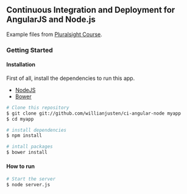 ## Continuous Integration and Deployment for AngularJS and Node.js

Example files from [Pluralsight Course](https://app.pluralsight.com/library/courses/continuous-integration-deployment-angularjs-nodejs/description).

### Getting Started

#### Installation

First of all, install the dependencies to run this app.

- [NodeJS](http://nodejs.org/)
- [Bower](http://bower.io/)


```sh
# Clone this repository
$ git clone git://github.com/willianjusten/ci-angular-node myapp
$ cd myapp

# install dependencies
$ npm install

# intall packages
$ bower install
```

#### How to run

```sh
# Start the server
$ node server.js
```